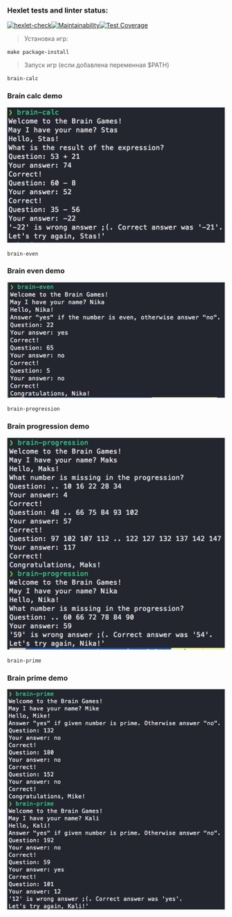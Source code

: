 ### Hexlet tests and linter status:
[![hexlet-check](https://github.com/omnidark/python-project-lvl1/actions/workflows/hexlet-check.yml/badge.svg?branch=main)](https://github.com/omnidark/python-project-lvl1/actions/workflows/hexlet-check.yml)[![Maintainability](https://api.codeclimate.com/v1/badges/43c6785032570b37691e/maintainability)](https://codeclimate.com/github/omnidark/python-project-lvl1/maintainability)[![Test Coverage](https://api.codeclimate.com/v1/badges/43c6785032570b37691e/test_coverage)](https://codeclimate.com/github/omnidark/python-project-lvl1/test_coverage)

> Установка игр:

```
make package-install
```

> Запуск игр (если добавлена переменная $PATH)

```
brain-calc
```
### Brain calc demo

![image info](./images/brain-calc.png)

```
brain-even
```

### Brain even demo

![image info](./images/brain-even.png)

```
brain-progression
```

### Brain progression demo

![image info](./images/brain-progression.png)

```
brain-prime
```

### Brain prime demo

![image info](./images/brain-prime.png)
